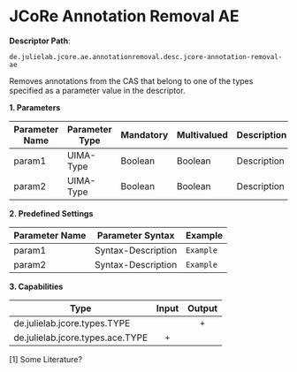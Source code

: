 # JCoRe Annotation Removal AE

**Descriptor Path**:
```
de.julielab.jcore.ae.annotationremoval.desc.jcore-annotation-removal-ae
```

Removes annotations from the CAS that belong to one of the types specified as a parameter value in the descriptor.



**1. Parameters**

| Parameter Name | Parameter Type | Mandatory | Multivalued | Description |
|----------------|----------------|-----------|-------------|-------------|
| param1 | UIMA-Type | Boolean | Boolean | Description |
| param2 | UIMA-Type | Boolean | Boolean | Description |

**2. Predefined Settings**

| Parameter Name | Parameter Syntax | Example |
|----------------|------------------|---------|
| param1 | Syntax-Description | `Example` |
| param2 | Syntax-Description | `Example` |

**3. Capabilities**

| Type | Input | Output |
|------|:-----:|:------:|
| de.julielab.jcore.types.TYPE |  | `+` |
| de.julielab.jcore.types.ace.TYPE | `+` |  |


[1] Some Literature?
